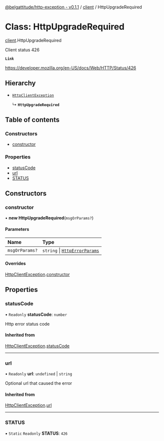 [@belgattitude/http-exception - v0.1.1](../README.md) / [client](../modules/client.md) / HttpUpgradeRequired

# Class: HttpUpgradeRequired

[client](../modules/client.md).HttpUpgradeRequired

Client status 426

**`Link`**

https://developer.mozilla.org/en-US/docs/Web/HTTP/Status/426

## Hierarchy

- [`HttpClientException`](base.HttpClientException.md)

  ↳ **`HttpUpgradeRequired`**

## Table of contents

### Constructors

- [constructor](client.HttpUpgradeRequired.md#constructor)

### Properties

- [statusCode](client.HttpUpgradeRequired.md#statuscode)
- [url](client.HttpUpgradeRequired.md#url)
- [STATUS](client.HttpUpgradeRequired.md#status)

## Constructors

### constructor

• **new HttpUpgradeRequired**(`msgOrParams?`)

#### Parameters

| Name           | Type                                                                 |
| :------------- | :------------------------------------------------------------------- |
| `msgOrParams?` | `string` \| [`HttpErrorParams`](../modules/types.md#httperrorparams) |

#### Overrides

[HttpClientException](base.HttpClientException.md).[constructor](base.HttpClientException.md#constructor)

## Properties

### statusCode

• `Readonly` **statusCode**: `number`

Http error status code

#### Inherited from

[HttpClientException](base.HttpClientException.md).[statusCode](base.HttpClientException.md#statuscode)

---

### url

• `Readonly` **url**: `undefined` \| `string`

Optional url that caused the error

#### Inherited from

[HttpClientException](base.HttpClientException.md).[url](base.HttpClientException.md#url)

---

### STATUS

▪ `Static` `Readonly` **STATUS**: `426`
